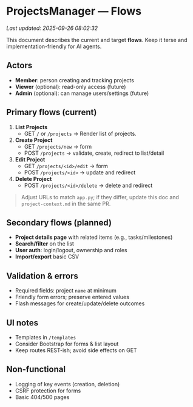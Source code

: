 # ProjectsManager — Flows
_Last updated: 2025-09-26 08:02:32_

This document describes the current and target **flows**. Keep it terse and implementation-friendly for AI agents.

## Actors
- **Member**: person creating and tracking projects
- **Viewer** (optional): read-only access (future)
- **Admin** (optional): can manage users/settings (future)

## Primary flows (current)
1. **List Projects**
   - GET `/` or `/projects` → Render list of projects.
2. **Create Project**
   - GET `/projects/new` → form
   - POST `/projects` → validate, create, redirect to list/detail
3. **Edit Project**
   - GET `/projects/<id>/edit` → form
   - POST `/projects/<id>` → update and redirect
4. **Delete Project**
   - POST `/projects/<id>/delete` → delete and redirect

> Adjust URLs to match `app.py`; if they differ, update this doc and `project-context.md` in the same PR.

## Secondary flows (planned)
- **Project details page** with related items (e.g., tasks/milestones)
- **Search/filter** on the list
- **User auth**: login/logout, ownership and roles
- **Import/export** basic CSV

## Validation & errors
- Required fields: project `name` at minimum
- Friendly form errors; preserve entered values
- Flash messages for create/update/delete outcomes

## UI notes
- Templates in `/templates`
- Consider Bootstrap for forms & list layout
- Keep routes REST-ish; avoid side effects on GET

## Non-functional
- Logging of key events (creation, deletion)
- CSRF protection for forms
- Basic 404/500 pages
